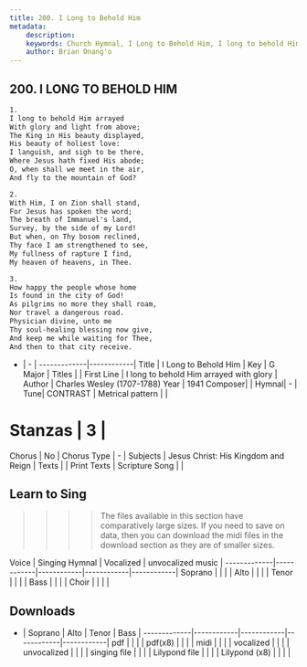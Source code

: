 ```yaml
---
title: 200. I Long to Behold Him
metadata:
    description: 
    keywords: Church Hymnal, I Long to Behold Him, I long to behold Him arrayed with glory, 
    author: Brian Onang'o
---
```



## 200. I LONG TO BEHOLD HIM

```txt
1.
I long to behold Him arrayed 
With glory and light from above; 
The King in His beauty displayed, 
His beauty of holiest love: 
I languish, and sigh to be there, 
Where Jesus hath fixed His abode; 
O, when shall we meet in the air, 
And fly to the mountain of God? 

2.
With Him, I on Zion shall stand, 
For Jesus has spoken the word; 
The breath of Immanuel's land, 
Survey, by the side of my Lord! 
But when, on Thy bosom reclined, 
Thy face I am strengthened to see, 
My fullness of rapture I find, 
My heaven of heavens, in Thee. 

3.
How happy the people whose home 
Is found in the city of God! 
As pilgrims no more they shall roam, 
Nor travel a dangerous road. 
Physician divine, unto me 
Thy soul-healing blessing now give, 
And keep me while waiting for Thee, 
And then to that city receive.

```

- |   -  |
-------------|------------|
Title | I Long to Behold Him |
Key | G Major |
Titles |  |
First Line | I long to behold Him arrayed with glory |
Author | Charles Wesley (1707-1788)
Year | 1941
Composer|  |
Hymnal|  - |
Tune| CONTRAST |
Metrical pattern | |
# Stanzas | 3 |
Chorus | No |
Chorus Type | - |
Subjects | Jesus Christ: His Kingdom and Reign |
Texts |  |
Print Texts | 
Scripture Song |  |
  
## Learn to Sing

>>>> The files available in this section have comparatively large sizes. If you need to save on data, then you can download the midi files in the download section as they are of smaller sizes.

Voice |  Singing Hymnal | Vocalized | unvocalized music |
-------------|------------|------------|------------|------------|
Soprano | | | |
Alto | | | |
Tenor | | | |
Bass | | | |
Choir | | | |

## Downloads

- |  Soprano | Alto | Tenor | Bass |
-------------|------------|------------|------------|------------|
pdf | | | |
pdf(x8) | | | |
midi | | | |
vocalized | | | |
unvocalized | | | |
singing file | | | |
Lilypond file | | | |
Lilypond (x8) | | | |
  